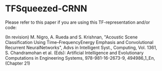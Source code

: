 # TFSqueezed-CRNN
Please refer to this paper if you are using this TF-representation and/or code:

(In revision) M. Nigro, A. Rueda and S. Krishnan, "Acoustic Scene Classification Using Time–FrequencyEnergy Emphasis and Convolutional Recurrent NeuralNetworks", Advs in Intelligent Syst., Computing, Vol. 1361, S. Chandramohan et al. (Eds): Artificial Intelligence and Evolutionary Computations in Engineering Systems, 978-981-16-2673-9, 494986_1_En, (Chapter 21)
